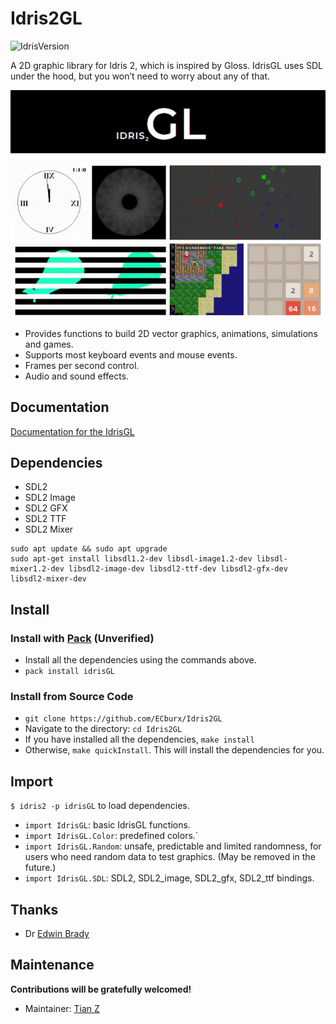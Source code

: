 # Idris2GL

![IdrisVersion](https://img.shields.io/badge/idris2-0.6.0-blue)

A 2D graphic library for Idris 2, which is inspired by Gloss. IdrisGL uses SDL under the hood, but you won’t need to worry about any of that.

![Logo](./Logo.png)

![Contributor Wanted](./IntroPic.png)

- Provides functions to build 2D vector graphics, animations, simulations and games.
- Supports most keyboard events and mouse events.
- Frames per second control.
- Audio and sound effects.

## Documentation

[Documentation for the IdrisGL](https://idrisgl.readthedocs.io/)

## Dependencies

- SDL2
- SDL2 Image
- SDL2 GFX
- SDL2 TTF
- SDL2 Mixer

```
sudo apt update && sudo apt upgrade
sudo apt-get install libsdl1.2-dev libsdl-image1.2-dev libsdl-mixer1.2-dev libsdl2-image-dev libsdl2-ttf-dev libsdl2-gfx-dev libsdl2-mixer-dev
```

## Install

### Install with [Pack](https://github.com/stefan-hoeck/idris2-pack) (Unverified)

- Install all the dependencies using the commands above.
- `pack install idrisGL`

### Install from Source Code

- `git clone https://github.com/ECburx/Idris2GL`
- Navigate to the directory: `cd Idris2GL`
- If you have installed all the dependencies, `make install`
- Otherwise, `make quickInstall`. This will install the dependencies for you.

## Import

`$ idris2 -p idrisGL` to load dependencies.

- `import IdrisGL`: basic IdrisGL functions.
- `import IdrisGL.Color`: predefined colors.`
- `import IdrisGL.Random`: unsafe, predictable and limited randomness, for users who need random data to test graphics. (May be removed in the future.)
- `import IdrisGL.SDL`: SDL2, SDL2_image, SDL2_gfx, SDL2_ttf bindings.

## Thanks

- Dr [Edwin Brady](https://github.com/edwinb)

## Maintenance

**Contributions will be gratefully welcomed!**

- Maintainer: [Tian Z](https://github.com/ECburx)

